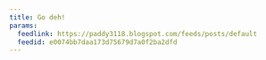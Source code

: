 ```yaml
---
title: Go deh!
params:
  feedlink: https://paddy3118.blogspot.com/feeds/posts/default
  feedid: e0074bb7daa173d75679d7a0f2ba2dfd
---
```

